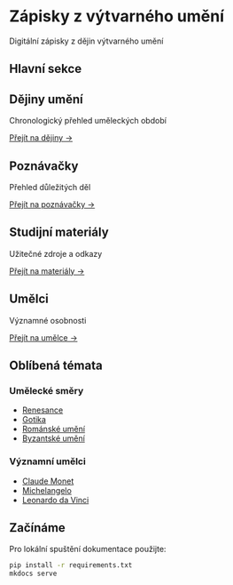 # Zápisky z výtvarného umění

<div class="main-header">
    <p>Digitální zápisky z dějin výtvarného umění</p>
</div>

## Hlavní sekce

<div class="nav-grid">
<div class="nav-item">
<h2>Dějiny umění</h2>
<p>Chronologický přehled uměleckých období</p>

[Přejít na dějiny →](dejiny/index)
</div>

<div class="nav-item">
<h2>Poznávačky</h2>
<p>Přehled důležitých děl</p>

[Přejít na poznávačky →](poznavacky/index)
</div>

<div class="nav-item">
<h2>Studijní materiály</h2>
<p>Užitečné zdroje a odkazy</p>

[Přejít na materiály →](materialy/index)
</div>

<div class="nav-item">
<h2>Umělci</h2>
<p>Významné osobnosti</p>

[Přejít na umělce →](umelci/index)
</div>
</div>

## Oblíbená témata

<div class="topics">
<div class="topic-section">
<h3>Umělecké směry</h3>
<ul>
    <li><a href="dejiny/renesance">Renesance</a></li>
    <li><a href="dejiny/gotika">Gotika</a></li>
    <li><a href="dejiny/romanske-umeni">Románské umění</a></li>
    <li><a href="dejiny/byzanc">Byzantské umění</a></li>
</ul>
</div>

<div class="topic-section">
<h3>Významní umělci</h3>
<ul>
    <li><a href="dejiny/claude-monet">Claude Monet</a></li>
    <li><a href="umelci/michelangelo">Michelangelo</a></li>
    <li><a href="umelci/leonardo">Leonardo da Vinci</a></li>
</ul>
</div>
</div>

## Začínáme

Pro lokální spuštění dokumentace použijte:

```bash
pip install -r requirements.txt
mkdocs serve
```
````
